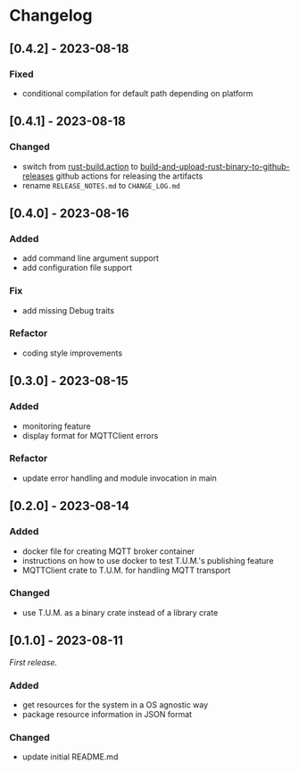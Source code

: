# Changelog

## [0.4.2] - 2023-08-18

### Fixed
- conditional compilation for default path depending on platform

## [0.4.1] - 2023-08-18

### Changed
- switch from [rust-build.action](https://github.com/marketplace/actions/rust-release-binary) to [build-and-upload-rust-binary-to-github-releases](https://github.com/marketplace/actions/build-and-upload-rust-binary-to-github-releases) github actions for releasing the artifacts
- rename `RELEASE_NOTES.md` to `CHANGE_LOG.md`

## [0.4.0] - 2023-08-16

### Added
- add command line argument support
- add configuration file support

### Fix
- add missing Debug traits

### Refactor
- coding style improvements

## [0.3.0] - 2023-08-15

### Added
- monitoring feature
- display format for MQTTClient errors

### Refactor
- update error handling and module invocation in main

## [0.2.0] - 2023-08-14

### Added
- docker file for creating MQTT broker container
- instructions on how to use docker to test T.U.M.'s publishing feature
- MQTTClient crate to T.U.M. for handling MQTT transport

### Changed
- use T.U.M. as a binary crate instead of a library crate

## [0.1.0] - 2023-08-11

_First release._

### Added
- get resources for the system in a OS agnostic way
- package resource information in JSON format

### Changed
- update initial README.md
